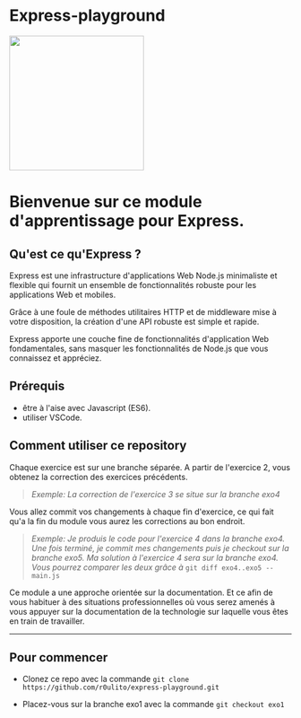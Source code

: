 # Express-playground

<img width="240px" src="https://res.cloudinary.com/practicaldev/image/fetch/s--_QMQU86---/c_imagga_scale,f_auto,fl_progressive,h_420,q_auto,w_1000/https://dev-to-uploads.s3.amazonaws.com/i/6dnng3pre04xxdebia1g.png" />

# Bienvenue sur ce module d'apprentissage pour Express.


## Qu'est ce qu'Express ?

Express est une infrastructure d'applications Web Node.js minimaliste et flexible qui fournit un ensemble de fonctionnalités robuste pour les applications Web et mobiles.

Grâce à une foule de méthodes utilitaires HTTP et de middleware mise à votre disposition, la création d'une API robuste est simple et rapide.

Express apporte une couche fine de fonctionnalités d'application Web fondamentales, sans masquer les fonctionnalités de Node.js que vous connaissez et appréciez.

## Prérequis

- être à l'aise avec Javascript (ES6).
- utiliser VSCode.



## Comment utiliser ce repository

Chaque exercice est sur une branche séparée. 
A partir de l'exercice 2, vous obtenez la correction des exercices précédents.

> *Exemple:  La correction de l'exercice 3 se situe sur la branche exo4*

Vous allez commit vos changements à chaque fin d'exercice, ce qui fait qu'a la fin du module vous aurez les corrections au bon endroit.

> *Exemple:  Je produis le code pour l'exercice 4 dans la branche exo4. Une fois terminé, je commit mes changements puis je checkout sur la branche exo5. Ma solution à l'exercice 4 sera sur la branche exo4. Vous pourrez comparer les deux grâce à* `git diff exo4..exo5 -- main.js`

Ce module a une approche orientée sur la documentation. Et ce afin de vous habituer à des situations professionnelles où vous serez amenés à vous appuyer sur la documentation de la technologie sur laquelle vous êtes en train de travailler.

---

## Pour commencer

- Clonez ce repo avec la commande `git clone https://github.com/r0ulito/express-playground.git`

- Placez-vous sur la branche exo1 avec la commande `git checkout exo1`